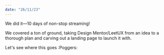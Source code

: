 ```yaml
---
date: "26/11/23"
---
```


We did it—10 days of non-stop streaming!

We covered a ton of ground, taking Design Mentor/LeetUX from an idea to a thorough plan and carving out a landing page to launch it with.

Let's see where this goes :Poggers:
